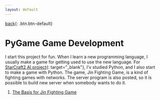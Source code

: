 ```yaml
---
layout: default
---
```

[back](../pmain){: .btn.btn-default}

# PyGame Game Development

I start this project for fun. When I learn a new programming language, I usually make a game for getting used to use the new language. For [StarCraft2 AI project](https://jin993.github.io/project/sc2AI/sc2ai){: target="_blank"}, I'v studied Python, and I also start to make a game with Python. 
The game, Jin Fighting Game, is a kind of fighting games with networks. The server program is also posted, so it is possible to build new server when somebody wants to do it.


1. [The Basis for Jin Fighting Game](./basis)